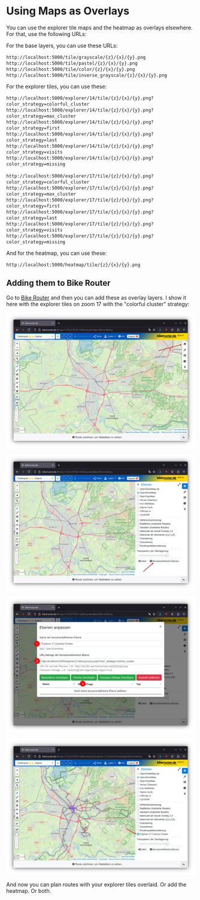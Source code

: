 # Using Maps as Overlays

You can use the explorer tile maps and the heatmap as overlays elsewhere. For that, use the following URLs:

For the base layers, you can use these URLs:

```
http://localhost:5000/tile/grayscale/{z}/{x}/{y}.png
http://localhost:5000/tile/pastel/{z}/{x}/{y}.png
http://localhost:5000/tile/color/{z}/{x}/{y}.png
http://localhost:5000/tile/inverse_grayscale/{z}/{x}/{y}.png
```

For the explorer tiles, you can use these:

```
http://localhost:5000/explorer/14/tile/{z}/{x}/{y}.png?color_strategy=colorful_cluster
http://localhost:5000/explorer/14/tile/{z}/{x}/{y}.png?color_strategy=max_cluster
http://localhost:5000/explorer/14/tile/{z}/{x}/{y}.png?color_strategy=first
http://localhost:5000/explorer/14/tile/{z}/{x}/{y}.png?color_strategy=last
http://localhost:5000/explorer/14/tile/{z}/{x}/{y}.png?color_strategy=visits
http://localhost:5000/explorer/14/tile/{z}/{x}/{y}.png?color_strategy=missing

http://localhost:5000/explorer/17/tile/{z}/{x}/{y}.png?color_strategy=colorful_cluster
http://localhost:5000/explorer/17/tile/{z}/{x}/{y}.png?color_strategy=max_cluster
http://localhost:5000/explorer/17/tile/{z}/{x}/{y}.png?color_strategy=first
http://localhost:5000/explorer/17/tile/{z}/{x}/{y}.png?color_strategy=last
http://localhost:5000/explorer/17/tile/{z}/{x}/{y}.png?color_strategy=visits
http://localhost:5000/explorer/17/tile/{z}/{x}/{y}.png?color_strategy=missing
```

And for the heatmap, you can use these:

```
http://localhost:5000/heatmap/tile/{z}/{x}/{y}.png
```

## Adding them to Bike Router

Go to [Bike Router](https://bikerouter.de) and then you can add these as overlay layers. I show it here with the explorer tiles on zoom 17 with the "colorful cluster" strategy:

![](images/bikerouter-overlay-2.png)

![](images/bikerouter-overlay-3.png)

![](images/bikerouter-overlay-4.png)

![](images/bikerouter-overlay-5.png)

And now you can plan routes with your explorer tiles overlaid. Or add the heatmap. Or both.